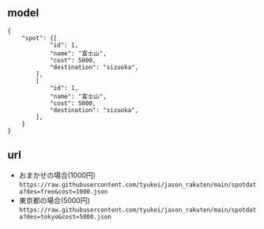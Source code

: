 ## model
```
{
    "spot": {[
            "id": 1,
            "name": "富士山",
            "cost": 5000,
            "destination": "sizuoka",
        ],
        [
            "id": 1,
            "name": "富士山",
            "cost": 5000,
            "destination": "sizuoka",
        ],
    }
}
```
## url
- おまかせの場合(1000円)
`https://raw.githubusercontent.com/tyukei/jason_rakuten/main/spotdata?des=free&cost=1000.json`
- 東京都の場合(5000円)
`https://raw.githubusercontent.com/tyukei/jason_rakuten/main/spotdata?des=tokyo&cost=5000.json`